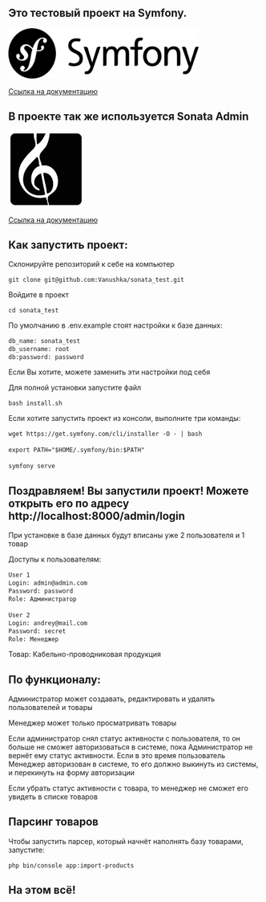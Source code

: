 ## Это тестовый проект на Symfony.

<img width="380" height="100" src="./readme_pictures/symfony.png">


[Ссылка на документацию](https://symfony.com/doc/current/index.html)

## В проекте так же используется Sonata Admin

<img width="150" height="150" src="./readme_pictures/sonata.png">

[Ссылка на документацию](https://docs.sonata-project.org/projects/SonataAdminBundle/en/4.x/)


## Как запустить проект:

Склонируйте репозиторий к себе на компьютер

```
git clone git@github.com:Vanushka/sonata_test.git
```

Войдите в проект

```
cd sonata_test
```

По умолчанию в .env.example стоят настройки к базе данных:

```
db_name: sonata_test
db_username: root
db:password: password
```

Если Вы хотите, можете заменить эти настройки под себя


Для полной установки запустите файл

```
bash install.sh
```

Если хотите запустить проект из консоли, выполните три команды:

```
wget https://get.symfony.com/cli/installer -O - | bash

export PATH="$HOME/.symfony/bin:$PATH"

symfony serve
```

## Поздравляем! Вы запустили проект! Можете открыть его по адресу http://localhost:8000/admin/login

При установке в базе данных будут вписаны уже 2 пользователя и 1 товар

Доступы к пользователям:
```
User 1
Login: admin@admin.com
Password: password
Role: Администратор

User 2
Login: andrey@mail.com
Password: secret
Role: Менеджер
```

Товар: Кабельно-проводниковая продукция

## По функционалу:

Администратор может создавать, редактировать и удалять пользователей и товары

Менеджер может только просматривать товары

Если администратор снял статус активности с пользователя,
то он больше не сможет авторизоваться в системе,
пока Администратор не вернёт ему статус активности.
Если в это время пользователь Менеджер авторизован в системе,
то его должно выкинуть из системы, и перекинуть на форму авторизации

Если убрать статус активности с товара,
то менеджер не сможет его увидеть в списке товаров

## Парсинг товаров

Чтобы запустить парсер, который начнёт наполнять базу товарами, запустите:

```
php bin/console app:import-products
```

## На этом всё!